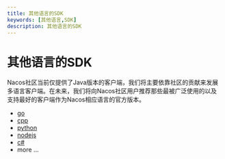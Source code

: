 ```yaml
---
title: 其他语言的SDK
keywords: [其他语言,SDK]
description: 其他语言的SDK
---
```


# 其他语言的SDK

Nacos社区当前仅提供了Java版本的客户端，我们将主要依靠社区的贡献来发展多语言客户端。在未来，我们将向Nacos社区用户推荐那些最被广泛使用的以及支持最好的客户端作为Nacos相应语言的官方版本。

* [go](https://github.com/nacos-group/nacos-sdk-go)
* [cpp](https://github.com/nacos-group/nacos-sdk-cpp)
* [python](https://github.com/nacos-group/nacos-sdk-python)
* [nodejs](https://github.com/nacos-group/nacos-sdk-nodejs)
* [c#](https://github.com/nacos-group/nacos-sdk-csharp)
* more ...
